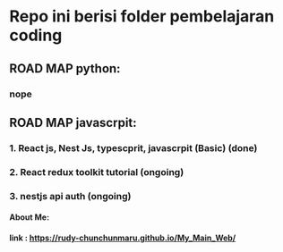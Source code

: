 # Repo ini berisi folder pembelajaran **coding**

## ROAD MAP python:
### __nope__

## ROAD MAP javascrpit:
### 1. React js, Nest Js, typescprit, javascrpit (Basic) (done)
### 2. React redux toolkit tutorial (ongoing)
### 3. nestjs api auth (ongoing) 

#### About Me:
#### link : https://rudy-chunchunmaru.github.io/My_Main_Web/

